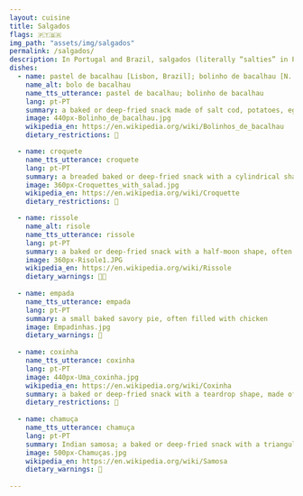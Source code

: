 ```yaml
---
layout: cuisine
title: Salgados
flags: 🇵🇹🇧🇷
img_path: "assets/img/salgados"
permalink: /salgados/
description: In Portugal and Brazil, salgados (literally “salties” in Portuguese) are baked or deep-fried savory snacks found in bars and cafés everywhere.
dishes:
  - name: pastel de bacalhau [Lisbon, Brazil]; bolinho de bacalhau [N. Portugal]
    name_alt: bolo de bacalhau
    name_tts_utterance: pastel de bacalhau; bolinho de bacalhau
    lang: pt-PT
    summary: a baked or deep-fried snack made of salt cod, potatoes, eggs, parsley, and onion
    image: 440px-Bolinho_de_bacalhau.jpg
    wikipedia_en: https://en.wikipedia.org/wiki/Bolinhos_de_bacalhau
    dietary_restrictions: 🥚

  - name: croquete
    name_tts_utterance: croquete
    lang: pt-PT
    summary: a breaded baked or deep-fried snack with a cylindrical shape, often made of minced beef
    image: 360px-Croquettes_with_salad.jpg
    wikipedia_en: https://en.wikipedia.org/wiki/Croquette
    dietary_restrictions: 🥩

  - name: rissole
    name_alt: risole
    name_tts_utterance: rissole
    lang: pt-PT
    summary: a baked or deep-fried snack with a half-moon shape, often filled with shrimp in Béchamel sauce
    image: 360px-Risole1.JPG
    wikipedia_en: https://en.wikipedia.org/wiki/Rissole
    dietary_warnings: 🍤🥩
     
  - name: empada
    name_tts_utterance: empada
    lang: pt-PT
    summary: a small baked savory pie, often filled with chicken
    image: Empadinhas.jpg
    dietary_warnings: 🐓
     
  - name: coxinha
    name_tts_utterance: coxinha
    lang: pt-PT
    image: 440px-Uma_coxinha.jpg
    wikipedia_en: https://en.wikipedia.org/wiki/Coxinha
    summary: a baked or deep-fried snack with a teardrop shape, made of shredded chicken meat
    dietary_restrictions: 🐓
      
  - name: chamuça
    name_tts_utterance: chamuça
    lang: pt-PT
    summary: Indian samosa; a baked or deep-fried snack with a triangular shape, often with chicken or vegetable filling
    image: 500px-Chamuças.jpg
    wikipedia_en: https://en.wikipedia.org/wiki/Samosa
    dietary_warnings: 🐓
    
---
```

